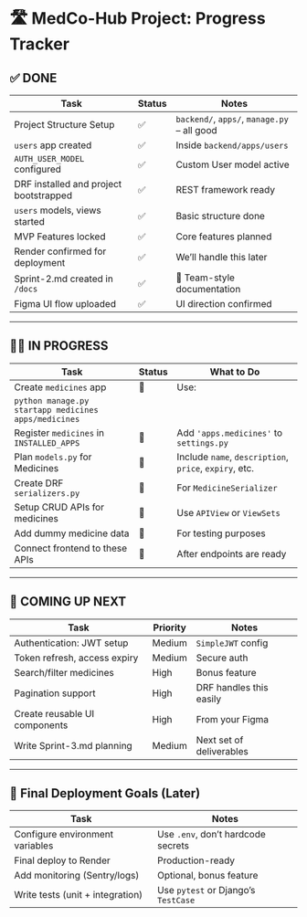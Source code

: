 # 🛣️ MedCo-Hub Project: Progress Tracker

## ✅ DONE
| Task | Status | Notes |
|------|--------|-------|
| Project Structure Setup | ✅ | `backend/`, `apps/`, `manage.py` – all good |
| `users` app created | ✅ | Inside `backend/apps/users` |
| `AUTH_USER_MODEL` configured | ✅ | Custom User model active |
| DRF installed and project bootstrapped | ✅ | REST framework ready |
| `users` models, views started | ✅ | Basic structure done |
| MVP Features locked | ✅ | Core features planned |
| Render confirmed for deployment | ✅ | We’ll handle this later |
| Sprint-2.md created in `/docs` | ✅ | 🧠 Team-style documentation |
| Figma UI flow uploaded | ✅ | UI direction confirmed |

---

## 🏃‍♂️ IN PROGRESS
| Task | Status | What to Do |
|------|--------|------------|
| Create `medicines` app | 🔄 | Use:
`python manage.py startapp medicines apps/medicines` |
| Register `medicines` in `INSTALLED_APPS` | 🔄 | Add `'apps.medicines'` to `settings.py` |
| Plan `models.py` for Medicines | 🔄 | Include `name`, `description`, `price`, `expiry`, etc. |
| Create DRF `serializers.py` | 🔄 | For `MedicineSerializer` |
| Setup CRUD APIs for medicines | 🔄 | Use `APIView` or `ViewSets` |
| Add dummy medicine data | 🔄 | For testing purposes |
| Connect frontend to these APIs | 🔄 | After endpoints are ready |

---

## 🧩 COMING UP NEXT
| Task | Priority | Notes |
|------|----------|-------|
| Authentication: JWT setup | Medium | `SimpleJWT` config |
| Token refresh, access expiry | Medium | Secure auth |
| Search/filter medicines | High | Bonus feature |
| Pagination support | High | DRF handles this easily |
| Create reusable UI components | High | From your Figma |
| Write Sprint-3.md planning | Medium | Next set of deliverables |

---

## 🚀 Final Deployment Goals (Later)
| Task | Notes |
|------|-------|
| Configure environment variables | Use `.env`, don’t hardcode secrets |
| Final deploy to Render | Production-ready |
| Add monitoring (Sentry/logs) | Optional, bonus feature |
| Write tests (unit + integration) | Use `pytest` or Django’s `TestCase` |

